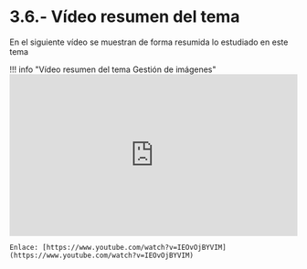 # 3.6.- Vídeo resumen del tema

En el siguiente vídeo se muestran de forma resumida lo estudiado en este tema

!!! info "Vídeo resumen del tema Gestión de imágenes"
    <iframe width="100%" style="aspect-ratio: 16 / 9;" src="https://www.youtube.com/embed/IEOvOjBYVIM" title="YouTube video player" frameborder="0" allow="accelerometer; autoplay; clipboard-write; encrypted-media; gyroscope; picture-in-picture" allowfullscreen></iframe>
    
    Enlace: [https://www.youtube.com/watch?v=IEOvOjBYVIM](https://www.youtube.com/watch?v=IEOvOjBYVIM)
